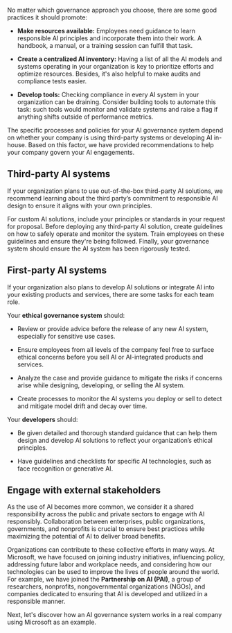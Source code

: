 

No matter which governance approach you choose, there are some good practices it should promote:

* **Make resources available:** Employees need guidance to learn responsible AI principles and incorporate them into their work. A handbook, a manual, or a training session can fulfill that task. 

* **Create a centralized AI inventory:** Having a list of all the AI models and systems operating in your organization is key to prioritize efforts and optimize resources. Besides, it's also helpful to make audits and compliance tests easier.

* **Develop tools:** Checking compliance in every AI system in your organization can be draining. Consider building tools to automate this task: such tools would monitor and validate systems and raise a flag if anything shifts outside of performance metrics.

The specific processes and policies for your AI governance system depend on whether your company is using third-party systems or developing AI in-house. Based on this factor, we have provided recommendations to help your company govern your AI engagements.

## Third-party AI systems

If your organization plans to use out-of-the-box third-party AI solutions, we recommend learning about the third party’s commitment to responsible AI design to ensure it aligns with your own principles.

For custom AI solutions, include your principles or standards in your request for proposal. Before deploying any third-party AI solution, create guidelines on how to safely operate and monitor the system. Train employees on these guidelines and ensure they're being followed. Finally, your governance system should ensure the AI system has been rigorously tested.

## First-party AI systems

If your organization also plans to develop AI solutions or integrate AI into your existing products and services, there are some tasks for each team role.

Your **ethical governance system** should:
* Review or provide advice before the release of any new AI system, especially for sensitive use cases.

* Ensure employees from all levels of the company feel free to surface ethical concerns before you sell AI or AI-integrated products and services.

* Analyze the case and provide guidance to mitigate the risks if concerns arise while designing, developing, or selling the AI system.

* Create processes to monitor the AI systems you deploy or sell to detect and mitigate model drift and decay over time.

Your **developers** should:

* Be given detailed and thorough standard guidance that can help them design and develop AI solutions to reflect your organization’s ethical principles.

* Have guidelines and checklists for specific AI technologies, such as face recognition or generative AI.

## Engage with external stakeholders

As the use of AI becomes more common, we consider it a shared responsibility across the public and private sectors to engage with AI responsibly. Collaboration between enterprises, public organizations, governments, and nonprofits is crucial to ensure best practices while maximizing the potential of AI to deliver broad benefits.

Organizations can contribute to these collective efforts in many ways. At Microsoft, we have focused on joining industry initiatives, influencing policy, addressing future labor and workplace needs, and considering how our technologies can be used to improve the lives of people around the world. For example, we have joined the **Partnership on AI (PAI)**, a group of researchers, nonprofits, nongovernmental organizations (NGOs), and companies dedicated to ensuring that AI is developed and utilized in a responsible manner.

Next, let's discover how an AI governance system works in a real company using Microsoft as an example.
